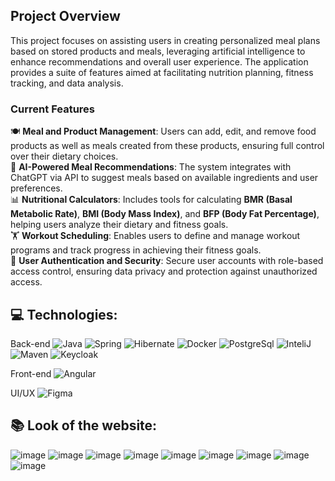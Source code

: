 ## Project Overview  

This project focuses on assisting users in creating personalized meal plans based on stored products and meals, leveraging artificial intelligence to enhance recommendations and overall user experience. The application provides a suite of features aimed at facilitating nutrition planning, fitness tracking, and data analysis.  

### Current Features  
🍽️ **Meal and Product Management**: Users can add, edit, and remove food products as well as meals created from these products, ensuring full control over their dietary choices.  
🤖 **AI-Powered Meal Recommendations**: The system integrates with ChatGPT via API to suggest meals based on available ingredients and user preferences.  
📊 **Nutritional Calculators**: Includes tools for calculating **BMR (Basal Metabolic Rate)**, **BMI (Body Mass Index)**, and **BFP (Body Fat Percentage)**, helping users analyze their dietary and fitness goals.  
🏋️ **Workout Scheduling**: Enables users to define and manage workout programs and track progress in achieving their fitness goals.  
🔐 **User Authentication and Security**: Secure user accounts with role-based access control, ensuring data privacy and protection against unauthorized access.  

## **💻 Technologies:**
Back-end
![Java](https://img.shields.io/badge/-Java-007396?style=flat-square&logo=java&logoColor=white) ![Spring](https://img.shields.io/badge/-Spring-6DB33F?style=flat-square&logo=spring&logoColor=white) ![Hibernate](https://img.shields.io/badge/-Hibernate-59666C?style=flat-square&logo=hibernate&logoColor=white) ![Docker](https://img.shields.io/badge/-Docker-2496ED?style=flat-square&logo=docker&logoColor=white) ![PostgreSql](https://img.shields.io/badge/-PostgreSQL-4169E1?style=flat-square&logo=postgresql&logoColor=white)
![InteliJ](https://img.shields.io/badge/-IntelliJ%20IDEA-000000?style=flat-square&logo=intellij-idea&logoColor=white) ![Maven](https://img.shields.io/badge/-Maven-C71A36?style=flat-square&logo=apache-maven&logoColor=white) ![Keycloak](https://img.shields.io/badge/-Keycloak-0052CC?style=flat-square&logo=keycloak&logoColor=white)

Front-end
![Angular](https://img.shields.io/badge/-Angular-DD0031?style=flat-square&logo=angular&logoColor=white)

UI/UX
![Figma](https://img.shields.io/badge/-Figma-F24E1E?style=flat-square&logo=figma&logoColor=white)

## **📚 Look of the website:**
![image](https://github.com/user-attachments/assets/805eea15-3342-4522-8629-0420f18cce7a)
![image](https://github.com/user-attachments/assets/88983d45-8fe4-4e40-8fef-e3ae34076df4)
![image](https://github.com/user-attachments/assets/9124b6ce-e173-4430-be02-36d1c8028daf)
![image](https://github.com/user-attachments/assets/13690bba-b061-47b6-82bf-a6ebe3f21d10)
![image](https://github.com/user-attachments/assets/bfe1f271-fd31-4f34-aa1b-60ff77d4b5fe)
![image](https://github.com/user-attachments/assets/2a1c3776-fcf8-4f79-87af-81fa9e91b0d8)
![image](https://github.com/user-attachments/assets/5d628c1a-846f-49de-8636-ccc4aa96f8f2)
![image](https://github.com/user-attachments/assets/b0aee956-c1b2-4a57-9345-b0778daec10c)
![image](https://github.com/user-attachments/assets/85b4deca-4088-455c-821a-61dd4a1e2ae6)


